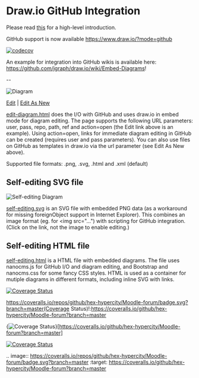 # Draw.io GitHub Integration

Please read <a href="https://github.com/jgraph/drawio-html5" target="_blank">this</a> for a high-level introduction.

GitHub support is now available https://www.draw.io/?mode=github



[![codecov](https://codecov.io/gh/hex-hypercity/Moodle-forum/branch/master/graph/badge.svg)](https://codecov.io/gh/hex-hypercity/Moodle-forum)



An example for integration into GitHub wikis is available here: https://github.com/jgraph/draw.io/wiki/Embed-Diagrams!

--

![Diagram](http://jgraph.github.io/drawio-github/diagram.png)

<a href="http://jgraph.github.io/drawio-github/edit-diagram.html?repo=drawio-github&path=diagram.png" target="_blank">Edit</a> | <a href="https://www.draw.io/#Uhttps%3A%2F%2Fjgraph.github.io%2Fdrawio-github%2Fdiagram.png" target="_blank">Edit As New</a>

<a href="http://jgraph.github.io/drawio-github/edit-diagram.html" target="_blank">edit-diagram.html</a> does the I/O with GitHub and uses draw.io in embed mode for diagram editing. The page supports the following URL parameters: user, pass, repo, path, ref and action=open (the Edit link above is an example). Using action=open, links for immediate diagram editing in GitHub can be created (requires user and pass parameters). You can also use files on GitHub as templates in draw.io via the url parameter (see Edit As New above).

Supported file formats: .png, .svg, .html and .xml (default)

## Self-editing SVG file

![Self-editing Diagram](http://jgraph.github.io/drawio-github/self-editing.svg)

<a href="http://jgraph.github.io/drawio-github/self-editing.svg" target="_blank">self-editing.svg</a> is an SVG file with embedded PNG data (as a workaround for missing foreignObject support in Internet Explorer). This combines an image format (eg. for <img src="...") with scripting for GitHub integration. (Click on the link, not the image to enable editing.)

## Self-editing HTML file

<a href="http://jgraph.github.io/drawio-github/self-editing.html" target="_blank">self-editing.html</a> is a HTML file with embedded diagrams. The file uses nanocms.js for GitHub I/O and diagram editing, and Bootstrap and nanocms.css for some fancy CSS styles. HTML is used as a container for mutiple diagrams in different formats, including inline SVG with links.

[![Coverage Status](https://coveralls.io/repos/github/hex-hypercity/Moodle-forum/badge.svg?branch=master)](https://coveralls.io/github/hex-hypercity/Moodle-forum?branch=master)

https://coveralls.io/repos/github/hex-hypercity/Moodle-forum/badge.svg?branch=master(Coverage Status)!:https://coveralls.io/github/hex-hypercity/Moodle-forum?branch=master

{<img src="https://coveralls.io/repos/github/hex-hypercity/Moodle-forum/badge.svg?branch=master" alt="Coverage Status" />}[https://coveralls.io/github/hex-hypercity/Moodle-forum?branch=master]

<a href='https://coveralls.io/github/hex-hypercity/Moodle-forum?branch=master'><img src='https://coveralls.io/repos/github/hex-hypercity/Moodle-forum/badge.svg?branch=master' alt='Coverage Status' /></a>

.. image:: https://coveralls.io/repos/github/hex-hypercity/Moodle-forum/badge.svg?branch=master
:target: https://coveralls.io/github/hex-hypercity/Moodle-forum?branch=master
